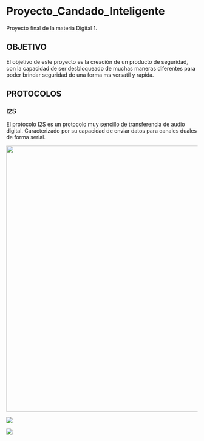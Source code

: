 # Proyecto_Candado_Inteligente
Proyecto final de la materia Digital 1.

## OBJETIVO
El objetivo de este proyecto es la creación de un producto de seguridad, con la capacidad de ser desbloqueado de muchas maneras diferentes para poder brindar seguridad de una forma ms versatil y rapida.
## PROTOCOLOS

### I2S
El protocolo I2S es un protocolo muy sencillo de transferencia de audio digital. Caracterizado por su capacidad de enviar datos para canales duales de forma serial.

<img src="http://avelino.atlantes.org/blog/images/dac_i2s_diagrama_tiempos.png" width = "700" >

![](http://avelino.atlantes.org/blog/images/dac_i2s_diagrama_tiempos.png)

![](https://github.com/sbetancourtp/Proyecto_Candado_Inteligente/blob/master/device.png)
